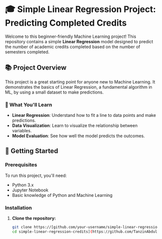 # 🎓 Simple Linear Regression Project: Predicting Completed Credits

Welcome to this beginner-friendly Machine Learning project! This repository contains a simple **Linear Regression** model designed to predict the number of academic credits completed based on the number of semesters completed.

## 📚 Project Overview

This project is a great starting point for anyone new to Machine Learning. It demonstrates the basics of Linear Regression, a fundamental algorithm in ML, by using a small dataset to make predictions.

### 🧠 What You'll Learn

- **Linear Regression**: Understand how to fit a line to data points and make predictions.
- **Data Visualization**: Learn to visualize the relationship between variables.
- **Model Evaluation**: See how well the model predicts the outcomes.

## 🚀 Getting Started

### Prerequisites

To run this project, you'll need:

- Python 3.x
- Jupyter Notebook
- Basic knowledge of Python and Machine Learning

### Installation

1. **Clone the repository:**

   ```bash
   git clone https://[github.com/your-username/simple-linear-regression-credits.git
   cd simple-linear-regression-credits](https://github.com/TanzinAbdul/Simple-Linear-Regression-Semester-vs-Credits)
